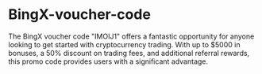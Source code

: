 # BingX-voucher-code
The BingX voucher code "IMOIJ1" offers a fantastic opportunity for anyone looking to get started with cryptocurrency trading. With up to $5000 in bonuses, a 50% discount on trading fees, and additional referral rewards, this promo code provides users with a significant advantage.
